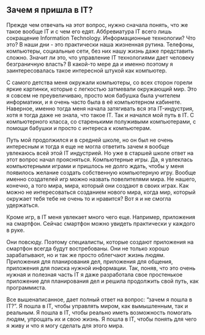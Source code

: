 ## Зачем я пришла в IT?

Прежде чем отвечать на этот вопрос, нужно сначала понять, что же такое вообще IT и с чем его едят. Аббревиатура IT всего лишь сокращение Information Technology. Информационные технологии? Что это? В наши дни - это практически наша жизненная рутина. Телефоны, компьютеры, социальные сети, без них нашу жизнь даже представить сложно. Значит ли это, что управление IT технологиями дает человеку безграничную власть? В какой-то мере да и именно поэтому я заинтересовалась такое интересной штукой как компьютер.

С самого детства меня окружали компьютеры, со всех сторон горели яркие картинки, которые с легкостью затмевали окружающий мир. Это я совсем не преувеличиваю, просто моя бабушка была учителем информатики, и я очень часто была в её компьютерном кабинете. Наверное, именно тогда меня начала затягивать вся эта IT-индустрия, хотя я тогда даже не знала, что такое IT. Так и начался мой путь в IT. С компьютерного класса, со старенькими полуживыми компьютерами, с помощи бабушки и просто с интереса к компьютерам.

Путь мой продолжился и в средней школе, но он был не очень интересным и тогда я еще не могла ответить зачем я вообще увлекаюсь всей этой IT индустрией. Но уже в старшей школе ответ на этот вопрос начал проясняться. Компьютерные игры. Да, я увлеклась компьютерными играми и пришлось не долго ждать, чтобы у меня появилось желание создать собственную компьютерную игру. Вообще именно создателей игр можно назвать повелителями мира. Не нашего, конечно, а того мира, мира, который они создают в своих играх. Как можно не интересоваться созданием нового мира, когда мир, который окружает тебя тебе не очень то и нравится? Вот я и не смогла удержаться.

Кроме игр, в IT меня увлекает много чего еще. Например, приложения на смартфон. Сейчас смартфон можно увидеть практически у каждого в руке.

Они повсюду. Поэтому специалисты, которые создают приложения на смартфон всегда будут востребованы. Они не только хорошо зарабатывают, но и так же просто облегчают жизнь людям. Приложения для планирования дел, приложения для общения, приложения для поиска нужной информации. Так, поняв, что это очень нужная и полезная часть IT я даже разработала свое простенькое приложение для планирования дел и решила продолжить свой путь, как программиста.

Все вышенаписанное, дает полный ответ на вопрос: “зачем я пошла в IT?”. Я пошла в IT, чтобы управлять миром, как вымышленным, так и реальным. Я пошла в IT, чтобы реально иметь возможность помогать людям, упрощать их и свою жизнь. Я пошла в IT, чтобы понять для чего я живу и что я могу сделать для этого мира.

